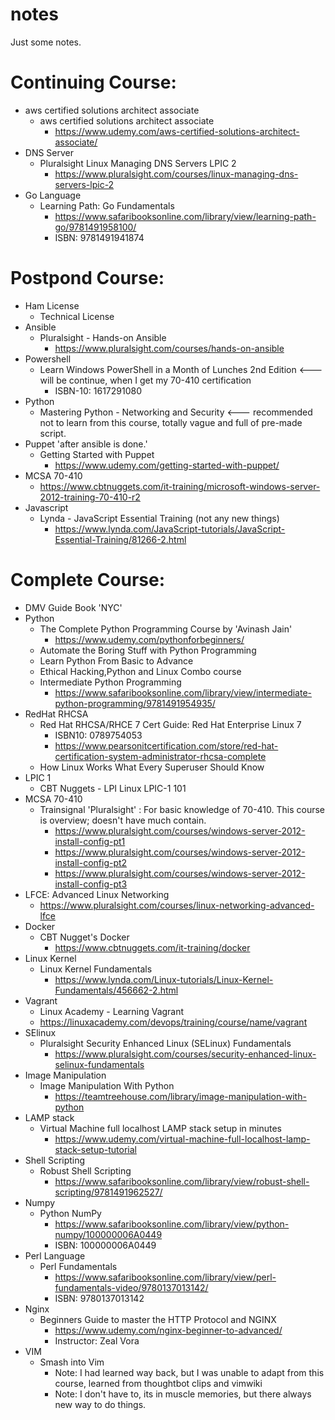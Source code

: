 # notes
Just some notes.

# Continuing Course:
  - aws certified solutions architect associate
    - aws certified solutions architect associate
      - https://www.udemy.com/aws-certified-solutions-architect-associate/
  - DNS Server
    - Pluralsight Linux Managing DNS Servers LPIC 2
      - https://www.pluralsight.com/courses/linux-managing-dns-servers-lpic-2
  - Go Language
    - Learning Path: Go Fundamentals
      - https://www.safaribooksonline.com/library/view/learning-path-go/9781491958100/
      - ISBN: 9781491941874
      
# Postpond Course:
  - Ham License
    - Technical License
  - Ansible
    - Pluralsight - Hands-on Ansible
      - https://www.pluralsight.com/courses/hands-on-ansible
  - Powershell
    - Learn Windows PowerShell in a Month of Lunches 2nd Edition  <--- will be continue, when I get my 70-410 certification
      - ISBN-10: 1617291080
  - Python
    - Mastering Python - Networking and Security <--- recommended not to learn from this course, totally vague and full of pre-made script.
  - Puppet 'after ansible is done.'
    - Getting Started with Puppet
      - https://www.udemy.com/getting-started-with-puppet/
  - MCSA 70-410
    - https://www.cbtnuggets.com/it-training/microsoft-windows-server-2012-training-70-410-r2
  - Javascript
    - Lynda - JavaScript Essential Training (not any new things)
      - https://www.lynda.com/JavaScript-tutorials/JavaScript-Essential-Training/81266-2.html


# Complete Course:
  - DMV Guide Book 'NYC'
  - Python
    - The Complete Python Programming Course by 'Avinash Jain'
      - https://www.udemy.com/pythonforbeginners/
    - Automate the Boring Stuff with Python Programming
    - Learn Python From Basic to Advance
    - Ethical Hacking,Python and Linux Combo course
    - Intermediate Python Programming
      - https://www.safaribooksonline.com/library/view/intermediate-python-programming/9781491954935/
  - RedHat RHCSA
    - Red Hat RHCSA/RHCE 7 Cert Guide: Red Hat Enterprise Linux 7 
      - ISBN10: 0789754053
      - https://www.pearsonitcertification.com/store/red-hat-certification-system-administrator-rhcsa-complete
    - How Linux Works What Every Superuser Should Know
  - LPIC 1
    - CBT Nuggets - LPI Linux LPIC-1 101
  - MCSA 70-410
    - Trainsignal 'Pluralsight' : For basic knowledge of 70-410. This course is overview; doesn't have much contain.
      - https://www.pluralsight.com/courses/windows-server-2012-install-config-pt1
      - https://www.pluralsight.com/courses/windows-server-2012-install-config-pt2
      - https://www.pluralsight.com/courses/windows-server-2012-install-config-pt3
  - LFCE: Advanced Linux Networking
    - https://www.pluralsight.com/courses/linux-networking-advanced-lfce
  - Docker
    - CBT Nugget's Docker
      - https://www.cbtnuggets.com/it-training/docker
  - Linux Kernel
    - Linux Kernel Fundamentals
      - https://www.lynda.com/Linux-tutorials/Linux-Kernel-Fundamentals/456662-2.html
  - Vagrant
    - Linux Academy - Learning Vagrant
    - https://linuxacademy.com/devops/training/course/name/vagrant
  - SElinux
    - Pluralsight Security Enhanced Linux (SELinux) Fundamentals
      - https://www.pluralsight.com/courses/security-enhanced-linux-selinux-fundamentals
  - Image Manipulation
    - Image Manipulation With Python
      - https://teamtreehouse.com/library/image-manipulation-with-python 
  - LAMP stack
    - Virtual Machine full localhost LAMP stack setup in minutes
      - https://www.udemy.com/virtual-machine-full-localhost-lamp-stack-setup-tutorial
  - Shell Scripting
    - Robust Shell Scripting
      - https://www.safaribooksonline.com/library/view/robust-shell-scripting/9781491962527/
  - Numpy
    - Python NumPy
      - https://www.safaribooksonline.com/library/view/python-numpy/100000006A0449
      - ISBN: 100000006A0449
  - Perl Language
    - Perl Fundamentals
      - https://www.safaribooksonline.com/library/view/perl-fundamentals-video/9780137013142/
      - ISBN: 9780137013142
  - Nginx
    - Beginners Guide to master the HTTP Protocol and NGINX
      - https://www.udemy.com/nginx-beginner-to-advanced/
      - Instructor: Zeal Vora
  - VIM
    - Smash into Vim
      - Note: I had learned way back, but I was unable to adapt from this course, learned from thoughtbot clips and vimwiki
      - Note: I don't have to, its in muscle memories, but there always new way to do things.

